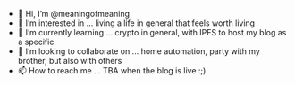 - 👋 Hi, I’m @meaningofmeaning
- 👀 I’m interested in ... living a life in general that feels worth living
- 🌱 I’m currently learning ... crypto in general, with IPFS to host my blog as a specific
- 💞️ I’m looking to collaborate on ... home automation, party with my brother, but also with others
- 📫 How to reach me ... TBA when the blog is live :;)

<!---
meaningofmeaning/meaningofmeaning is a ✨ special ✨ repository because its `README.md` (this file) appears on your GitHub profile.
You can click the Preview link to take a look at your changes.
--->
